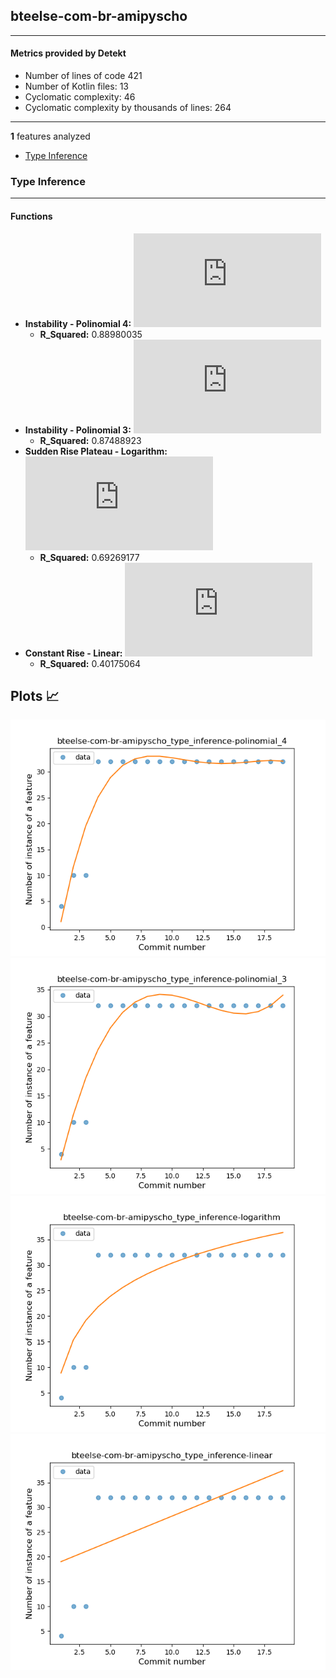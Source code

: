 ## bteelse-com-br-amipyscho
----
#### Metrics provided by Detekt
* Number of lines of code 421
* Number of Kotlin files: 13
* Cyclomatic complexity: 46
* Cyclomatic complexity by thousands of lines: 264 

----
**1** features analyzed

*	<a href="#type_inference">Type Inference</a> 


### <a name="type_inference">Type Inference</a>
----
#### Functions
* **Instability - Polinomial 4:** ![equation](http://latex.codecogs.com/svg.latex?-0.001811x%5E4%20&plus;%200.098212x%5E3%20&plus;-1.912501x%5E2%20&plus;%2015.665495x%20&plus;%20-12.788442)
    * **R_Squared:** 0.88980035
* **Instability - Polinomial 3:** ![equation](http://latex.codecogs.com/svg.latex?('0.025769x%5E3%20&plus;-0.964269x%5E2%20&plus;%2011.189529x%20&plus;%20-7.28999',))
    * **R_Squared:** 0.87488923
* **Sudden Rise Plateau - Logarithm:** ![equation](http://latex.codecogs.com/svg.latex?11.172381%5Clog_%7B3.305983%7D%28x%29%20&plus;%208.864545)
    * **R_Squared:** 0.69269177
* **Constant Rise - Linear:** ![equation](http://latex.codecogs.com/svg.latex?1.021053x%20&plus;%2018.0)
    * **R_Squared:** 0.40175064

**Plots** :chart_with_upwards_trend:
-----

![bteelse-com-br-amipyscho T11_4](../plots/bteelse-com-br-amipyscho_type_inference_T11_4.png)
![bteelse-com-br-amipyscho T11_3](../plots/bteelse-com-br-amipyscho_type_inference_T11_3.png)
![bteelse-com-br-amipyscho T6](../plots/bteelse-com-br-amipyscho_type_inference_T6.png)
![bteelse-com-br-amipyscho T1](../plots/bteelse-com-br-amipyscho_type_inference_T1.png)
